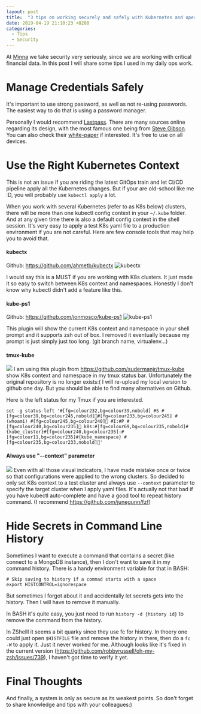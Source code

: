 ```yaml
---
layout: post
title:  "3 tips on working securely and safely with Kubernetes and operations"
date: 2019-04-19 21:10:23 +0200
categories:
  - Tips
  - Security
---
```

At [Minna](https://minnatechnologies.com/) we take security very seriously, since we are working with critical financial
data. In this post I will share some tips I used in my daily ops work.

# Manage Credentials Safely
It's important to use strong password, as well as not re-using passwords. The easiest way to do that is using a password
 manager.

Personally I would recommend [Lastpass][lastpass-ref]. There are many sources online regarding its design, with the most
 famous one being from [Steve Gibson][steve-gibson]. You can also check their
 [white-paper](https://enterprise.lastpass.com/wp-content/uploads/LastPass-Technical-Whitepaper-3.pdf) if interested.
 It's free to use on all devices.

# Use the Right Kubernetes Context
This is not an issue if you are riding the latest GitOps train and let CI/CD pipeline apply all the Kubernetes changes.
But if your are old-school like me :D, you will probably use `kubectl apply` a lot.

When you work with several Kubernetes (refer to as K8s below) clusters, there will be more than one kubectl config
context in your `~/.kube` folder. And at any given time there is also a default config context in the shell session.
It's very easy to apply a test K8s yaml file to a production environment if you are not careful. Here are few console
tools that may help you to avoid that.

#### kubectx
Github: <https://github.com/ahmetb/kubectx>
![kubectx](https://raw.githubusercontent.com/ahmetb/kubectx/master/img/kubectx-demo.gif)

I would say this is a MUST if you are working with K8s clusters. It just made it so easy to switch between K8s context
and namespaces. Honestly I don't know why kubectl didn't add a feature like this.

#### kube-ps1
Github: <https://github.com/jonmosco/kube-ps1>
![kube-ps1](https://raw.githubusercontent.com/jonmosco/kube-ps1/master/img/kube-ps1.gif)

This plugin will show the current K8s context and namespace in your shell prompt and it supports zsh out of box. I
removed it eventually because my prompt is just simply just too long. (git branch name, virtualenv...)

#### tmux-kube
![]({{"/assets/images/tmux-kube.png"|absolute_url}}) I am using this plugin from
<https://github.com/sudermanjr/tmux-kube> show K8s context and namespace in my tmux status bar. Unfortunately the
original repository is no longer exists:( I will re-upload my local version to github one day. But you should be able to
find many alternatives on Github.

Here is the left status for my Tmux if you are interested.
```
set -g status-left '#[fg=colour232,bg=colour39,nobold] #S #[fg=colour39,bg=colour245,nobold]#[fg=colour233,bg=colour245] #(whoami) #[fg=colour245,bg=colour240] #I:#P #[fg=colour240,bg=colour235] k8s:#[fg=colour69,bg=colour235,nobold]#{kube_cluster}#[fg=colour240,bg=colour235]:#[fg=colour11,bg=colour235]#{kube_namespace} #[fg=colour235,bg=colour233,nobold]'
```

#### Always use "--context" parameter
 ![]({{"/assets/images/kubectl-context.png"|absolute_url}})
Even with all those visual indicators, I have made mistake once or twice so that configurations were applied to the
wrong clusters. So decided to only set K8s context to a test cluster and always use `--context` parameter to specify the
target cluster when I apply yaml files. It's actually not that bad if you have kubectl auto-complete and have a good
tool to repeat history command. (I recommend <https://github.com/junegunn/fzf>)

# Hide Secrets in Command Line History
Sometimes I want to execute a command that contains a secret (like connect to a MongoDB instance), then I don't want to save it in my command history. There is a handy environment variable for that in BASH:
```
# Skip saving to history if a commad starts with a space
export HISTCONTROL=ignorespace
```

But sometimes I forgot about it and accidentally let secrets gets into the history. Then I will have to remove it
manually.

In BASH it's quite easy, you just need to run `history -d {history id}` to remove the command from the history.

In ZShelll it seems a bit quarky since they use fc for history. In thoery one could just open `$HISTFILE` file and
remove the history in there, then do a `fc -W` to apply it. Just it never worked for me. Although looks like it's fixed
in the current version (<https://github.com/robbyrussell/oh-my-zsh/issues/739>), I haven't got time to verify it yet.

# Final Thoughts
And finally, a system is only as secure as its weakest points. So don't forget to share knowledge and tips with your
colleagues:)

[lastpass-ref]: https://lastpass.com/f?6324
[steve-gibson]: https://en.wikipedia.org/wiki/Steve_Gibson_(computer_programmer).
